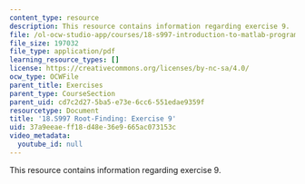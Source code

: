 ```yaml
---
content_type: resource
description: This resource contains information regarding exercise 9.
file: /ol-ocw-studio-app/courses/18-s997-introduction-to-matlab-programming-fall-2011/37a9eeaeff18d48e36e9665ac073153c_MIT18_S997F11_Exercise_9.pdf
file_size: 197032
file_type: application/pdf
learning_resource_types: []
license: https://creativecommons.org/licenses/by-nc-sa/4.0/
ocw_type: OCWFile
parent_title: Exercises
parent_type: CourseSection
parent_uid: cd7c2d27-5ba5-e73e-6cc6-551edae9359f
resourcetype: Document
title: '18.S997 Root-Finding: Exercise 9'
uid: 37a9eeae-ff18-d48e-36e9-665ac073153c
video_metadata:
  youtube_id: null
---
```

This resource contains information regarding exercise 9.